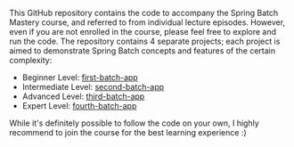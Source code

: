 This GitHub repository contains the code to accompany the Spring Batch Mastery course, and referred to from individual lecture episodes.
However, even if you are not enrolled in the course, please feel free to explore and run the code.
The repository contains 4 separate projects; each project is aimed to demonstrate Spring Batch concepts and features of the certain complexity:
 - Beginner Level: [first-batch-app](first-batch-app)
 - Intermediate Level: [second-batch-app](second-batch-app)
 - Advanced Level: [third-batch-app](third-batch-app)
 - Expert Level: [fourth-batch-app](fourth-batch-app)

While it's definitely possible to follow the code on your own, I highly recommend to join the course for the best learning experience :)


